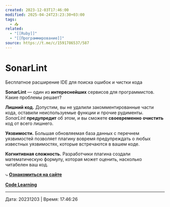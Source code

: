 ```yaml
---
created: 2023-12-03T17:46:00
modified: 2025-04-24T23:23:30+03:00
tags:
  - 📥
related:
  - "[[Ruby]]"
  - "[[Программирование]]"
source: https://t.me/c/1591786537/587
---
```


# SonarLint

Бесплатное расширение IDE для поиска ошибок и чистки кода

**SonarLint** — один из **интереснейших** сервисов для программистов. Какие проблемы решает?

**Лишний код.** Допустим, вы не удалили закомментированные части кода, оставили неиспользуемые функции и прочие рудименты. *SonarLint* **предупредит** об этом, и вы сможете **своевременно** **очистить** код от всего лишнего.

**Уязвимости.** Большая обновляемая база данных с перечнем уязвимостей позволяет плагину вовремя предупреждать о любых известных уязвимостях[,](https://t.me/gitmedia) которые встречаются в вашем коде.

**Когнитивная сложность.** Разработчики плагина создали математическую формулу, которая может оценить, насколько читабелен ваш код.

⤷ [**Ознакомиться на сайте**](https://www.sonarlint.org/) 

[**Code Learning**](https://t.me/+1fe1_TRsua1kNGE6)

---

Дата: 20231203 | Время: 17:46:26

